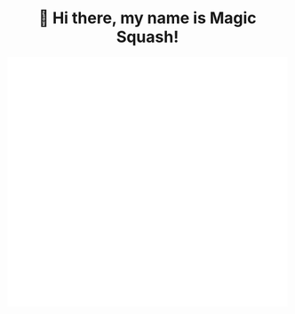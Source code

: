 <h1 align='center'> 👋 Hi there, my name is Magic Squash! </h1>

<picture>
  <img src="/github-metrics.svg" alt="Metrics">
</picture>
